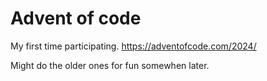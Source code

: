# Advent of code
My first time participating.
https://adventofcode.com/2024/

Might do the older ones for fun somewhen later.
